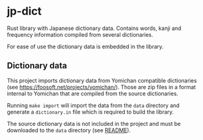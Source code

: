 # jp-dict

Rust library with Japanese dictionary data. Contains words, kanji and frequency
information compiled from several dictionaries.

For ease of use the dictionary data is embedded in the library.

## Dictionary data

This project imports dictionary data from Yomichan compatible dictionaries
(see https://foosoft.net/projects/yomichan/). Those are zip files in a format
internal to Yomichan that are compiled from the source dictionaries.

Running `make import` will import the data from the `data` directory and
generate a `dictionary.in` file which is required to build the library.

The source dictionary data is not included in the project and must be downloaded
to the `data` directory (see [README](data/README.md)).
